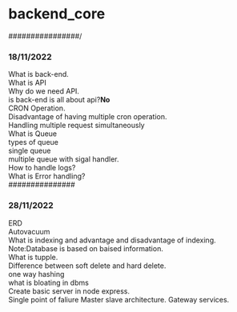 # backend_core

################/<h3>18/11/2022</h3>
What is back-end.<br>
What is API<br>
Why do we need API.<br>
is back-end is all about api?<b>No</b><br>
CRON Operation.<br>
Disadvantage of having multiple cron operation.<br>
Handling multiple request simultaneously<br>
What is Queue<br>
types of queue<br>
  single queue<br>
  multiple queue with sigal handler.<br>
How to handle logs?<br>
What is Error handling?<br>
###############<h3>28/11/2022</h3>
ERD<br>
Autovacuum<br>
What is indexing and advantage and disadvantage of indexing.<br>
Note:Database is based on baised information.<br>
What is tupple.<br>
Difference between soft delete and hard delete.<br>
one way hashing<br>
what is bloating in dbms<br>
Create basic server in node express.<br>
Single point of faliure
Master slave architecture.
Gateway services.


